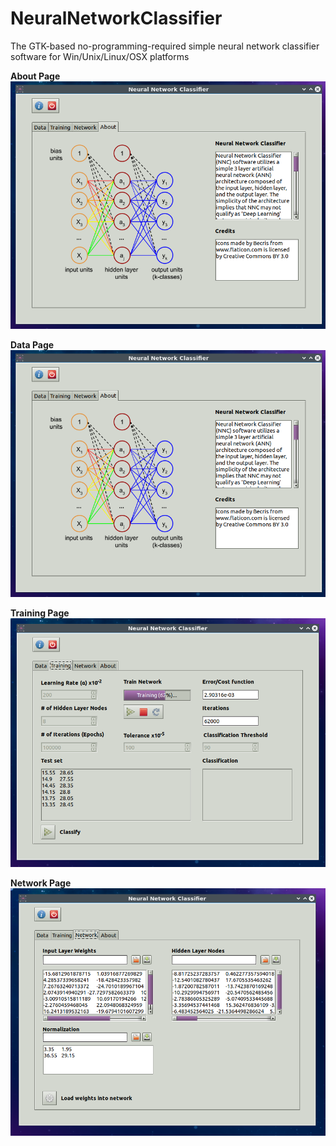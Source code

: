 # NeuralNetworkClassifier
The GTK-based no-programming-required simple neural network classifier software for Win/Unix/Linux/OSX platforms

**About Page**
![About Page](/Screenshots/about.png)

**Data Page**
![About Page](/Screenshots/about.png)

**Training Page**
![About Page](/Screenshots/training.png)

**Network Page**
![About Page](/Screenshots/network.png)
